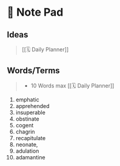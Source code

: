 # 📝 Note Pad

## Ideas

>  [[🗓 Daily Planner]]

## Words/Terms

> - 10 Words max  [[🗓 Daily Planner]]

1. emphatic
2. apprehended
3. insuperable
4. obstinate
5. cogent
6. chagrin
7. recapitulate
8. neonate,
9. adulation
10. adamantine